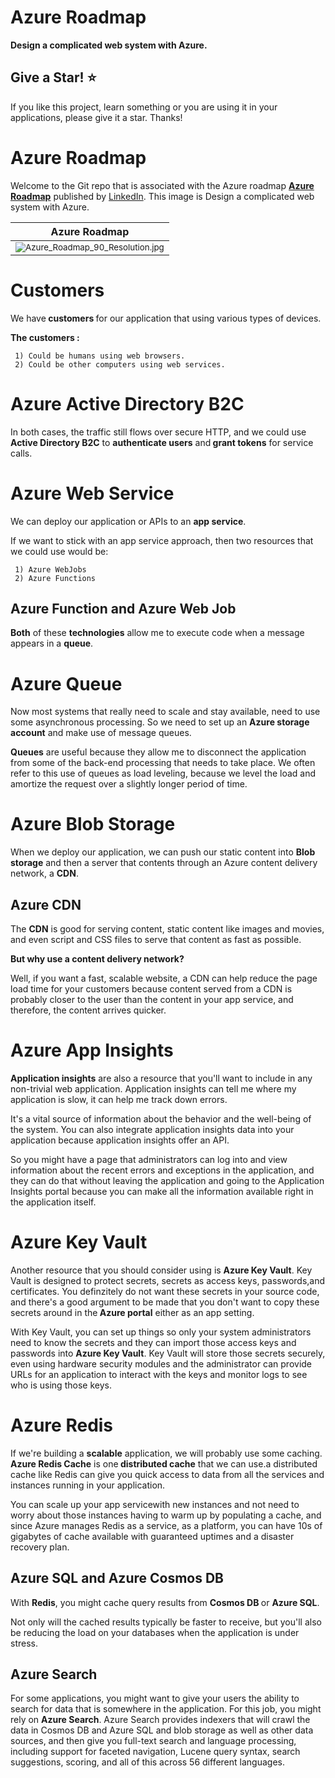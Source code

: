 # Azure Roadmap
<b>Design a complicated web system with  Azure.</b>
## Give a Star! :star:
If you like this project, learn something or you are using it in your applications, please give it a star. Thanks!

# Azure Roadmap
Welcome to the Git repo that is associated with the Azure roadmap
**[Azure Roadmap](https://github.com/ZahraBayatgh/Azure-Roadmap/blob/master/Azure_Roadmap_90_Resolution.jpg)**
published by [LinkedIn](https://www.linkedin.com/in/zahrabayat/).
This image is Design a complicated web system with Azure.

| Azure Roadmap |
| ------------|
|<sup> <img src="https://github.com/ZahraBayatgh/Azure-Roadmap/blob/main/Azure-Roadmap.png?raw=true" alt="Azure_Roadmap_90_Resolution.jpg"></sup>|

# Customers 

We have<b> customers </b>for our application that using various types of devices.
 
 <b>The customers :</b>
 
     1) Could be humans using web browsers.
     2) Could be other computers using web services.
     
# Azure Active Directory B2C
  In both cases, the traffic still flows over secure HTTP, and  we could use <b>Active Directory B2C</b> to <b>authenticate users</b> and<b> grant tokens</b> for service calls.
  
 # Azure Web Service
   We can deploy our application or APIs to  an <b>app service</b>. 
   
   If we want to stick with an app service approach, then two resources that we could use would be: 
   
     1) Azure WebJobs 
     2) Azure Functions

## Azure Function and Azure Web Job 
 <b>Both</b> of these <b>technologies</b> allow me to execute code when a message appears in a <b>queue</b>.
 
 # Azure Queue
 Now most systems that really need to scale and stay available, need to use some asynchronous processing. 
 So we need to set up an <b>Azure storage account</b> and make use of message queues.
 
 <b>Queues</b> are useful because they allow me to disconnect the application from some of the back-end processing that needs to take place.
 We often refer to this use of queues as load leveling, because we level the load and amortize the request over a slightly longer period of time.
 
 # Azure Blob Storage
  When we deploy our application, we can push our static content into <b>Blob storage</b> and then a server that contents through an Azure  content delivery network, a <b>CDN</b>.
  
 ## Azure CDN
  The <b>CDN</b> is good for serving content, static content like  images and movies, and even script and CSS files to serve that content as fast as possible.
  
  <b>But why use a content delivery network?</b>
  
  Well, if you want a fast, scalable website, a CDN can help reduce the page load time for your customers because content served from a CDN is probably closer to the user
  than the content in your app service, and therefore, the content arrives quicker.
  
 # Azure App Insights
 <b>Application insights</b> are also a resource that you'll want to include in any non-trivial web application. 
 Application insights can tell me where my application is slow, it can help me track down errors.
 
 It's a vital source of information about the behavior and the well-being of the system. You can also integrate application insights data into your application because application insights offer an API.
 
 So you might have a page that administrators can log into and view information about the recent errors and exceptions in the application, and they can do that without 
 leaving the application and going to the Application Insights portal because you can make all the information available right in the application itself.
 
 # Azure Key Vault
  Another resource that you should consider using is <b>Azure Key Vault</b>. Key Vault is designed to protect secrets, secrets as access keys, passwords,and certificates. 
  You definzitely do not want these secrets in your source code, and there's a good argument to be made that you don't want to copy these secrets around in the<b> Azure portal</b>
  either as an app setting. 

With Key Vault, you can set up things so only your system administrators need to know the secrets and they can import those access keys and passwords into <b>Azure Key Vault</b>.
Key Vault will store those secrets securely, even using hardware security modules and the administrator can provide URLs for an application to interact with the keys and 
monitor logs to see who is using those keys.

# Azure Redis
If we're building a <b>scalable</b> application, we will probably use some caching. 
<b>Azure Redis Cache</b> is one<b> distributed cache</b> that we can use.a distributed cache like Redis can give  you quick access to data from all the services and instances
running in your application.

You can scale up your app servicewith new instances and not need to worry about those instances having to warm up by populating a cache, and since Azure manages
Redis as a service, as a platform, you can have 10s of gigabytes of cache available with guaranteed uptimes and a disaster recovery plan. 

## Azure SQL and Azure Cosmos DB
 With <b>Redis</b>, you might cache query results from <b>Cosmos DB </b>or <b>Azure SQL</b>. 
  
 Not only will the cached results typically be faster to receive, but you'll also be reducing the load on your databases when the application is under stress. 
 
## Azure Search
For some applications, you might want to give your users the ability to search for data that is somewhere in the application. For this job, you might rely on <b>Azure Search</b>. 
Azure Search provides indexers that will crawl the data in Cosmos DB and Azure SQL and blob storage as well as other data sources, and then give you full-text
search and language processing, including support for faceted navigation, Lucene query syntax, search suggestions, scoring, and all of this across 56 different languages.
